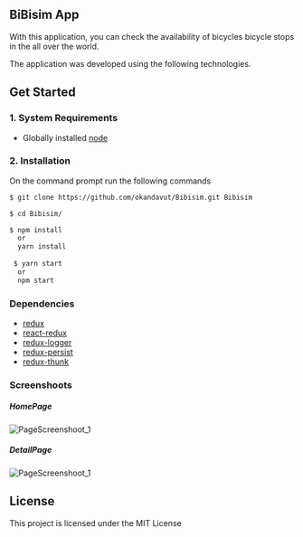 
## BiBisim App

With this application, you can check the availability of bicycles bicycle stops in the all over the world.

The application was developed using the following technologies.

## Get Started

### 1. System Requirements
* Globally installed [node](https://nodejs.org/en/)
### 2. Installation

On the command prompt run the following commands

```sh
$ git clone https://github.com/okandavut/Bibisim.git Bibisim

$ cd Bibisim/

$ npm install
  or
  yarn install
  
 $ yarn start 
  or
  npm start  
```
### Dependencies
* [redux](https://github.com/reactjs/redux) 
* [react-redux](https://github.com/reactjs/react-redux) 
* [redux-logger](https://github.com/evgenyrodionov/redux-logger) 
* [redux-persist](https://github.com/rt2zz/redux-persist) 
* [redux-thunk](https://github.com/gaearon/redux-thunk) 

### Screenshoots
##### HomePage
![PageScreenshoot_1](https://preview.ibb.co/cEhpFp/bibisim.png)
##### DetailPage
![PageScreenshoot_1](https://preview.ibb.co/nuRo89/bibisim2.png)

## License
This project is licensed under the MIT License
